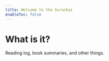 ```yaml
---
title: Welcome to the Suraikai
enableToc: false
---
```


# What is it?

Reading log, book summaries, and other things.


